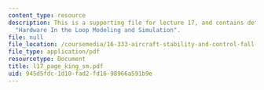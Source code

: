 ```yaml
---
content_type: resource
description: This is a supporting file for lecture 17, and contains details of topic
  "Hardware In the Loop Modeling and Simulation".
file: null
file_location: /coursemedia/16-333-aircraft-stability-and-control-fall-2004/945d5fdc1d10fad2fd1698966a591b9e_l17_page_king_sm.pdf
file_type: application/pdf
resourcetype: Document
title: l17_page_king_sm.pdf
uid: 945d5fdc-1d10-fad2-fd16-98966a591b9e
---
```

